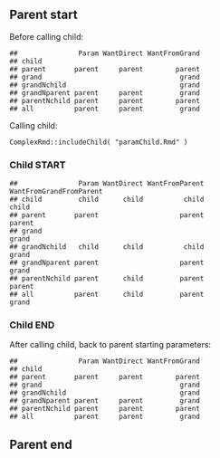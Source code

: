 ## Parent start

Before calling child:

    ##               Param WantDirect WantFromGrand
    ## child                                       
    ## parent       parent     parent        parent
    ## grand                                  grand
    ## grandNchild                            grand
    ## grandNparent parent     parent         grand
    ## parentNchild parent     parent        parent
    ## all          parent     parent         grand

Calling child:

    ComplexRmd::includeChild( "paramChild.Rmd" )

### Child START

    ##               Param WantDirect WantFromParent WantFromGrandFromParent
    ## child         child      child          child                   child
    ## parent       parent                    parent                  parent
    ## grand                                                           grand
    ## grandNchild   child      child          child                   grand
    ## grandNparent parent                    parent                   grand
    ## parentNchild parent      child         parent                  parent
    ## all          parent      child         parent                   grand

### Child END

After calling child, back to parent starting parameters:

    ##               Param WantDirect WantFromGrand
    ## child                                       
    ## parent       parent     parent        parent
    ## grand                                  grand
    ## grandNchild                            grand
    ## grandNparent parent     parent         grand
    ## parentNchild parent     parent        parent
    ## all          parent     parent         grand

## Parent end
